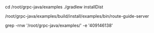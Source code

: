 cd /root/grpc-java/examples
./gradlew installDist

/root/grpc-java/examples/build/install/examples/bin/route-guide-server


grep -rnw '/root/grpc-java/examples/' -e '409146138'